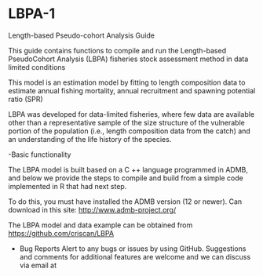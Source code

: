 # LBPA-1
Length-based Pseudo-cohort Analysis Guide

This guide contains functions to compile and run the Length-based PseudoCohort Analysis (LBPA) fisheries stock assessment method in data limited conditions

This model is an estimation model by fitting to length composition data to estimate annual fishing mortality, annual recruitment and spawning potential ratio (SPR)

LBPA was developed for data-limited fisheries, where few data are available other than a representative sample of the size structure of the vulnerable portion of the population (i.e., length composition data from the catch) and an understanding of the life history of the species.

-Basic functionality

The LBPA model is built based on a C ++ language programmed in ADMB, and below we provide the steps to compile and build from a simple code implemented in R that had next step.

To do this, you must have installed the ADMB version (12 or newer). Can download in this site: <http://www.admb-project.org/>

The LBPA model and data example can be obtained from <https://github.com/criscan/LBPA>


- Bug Reports
Alert to any bugs or issues by using GitHub. Suggestions and comments for additional features are welcome and we can discuss via email at
